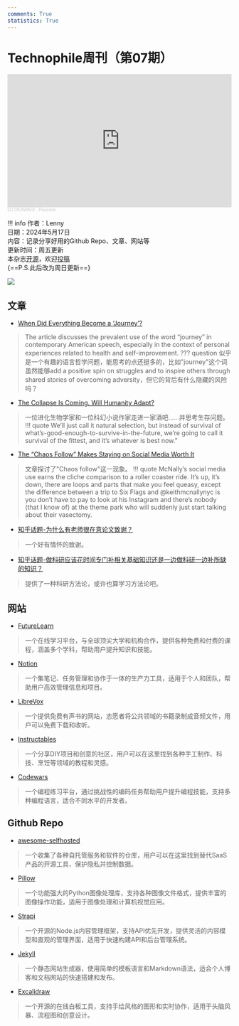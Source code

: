 ```yaml
---
comments: True
statistics: True
---
```


# Technophile周刊（第07期）

<iframe width="100%" height="300" scrolling="no" frameborder="no" allow="autoplay" src="https://w.soundcloud.com/player/?url=https%3A//api.soundcloud.com/tracks/205701395&color=%23ff5500&auto_play=false&hide_related=false&show_comments=true&show_user=true&show_reposts=false&show_teaser=true&visual=true"></iframe><div style="font-size: 10px; color: #cccccc;line-break: anywhere;word-break: normal;overflow: hidden;white-space: nowrap;text-overflow: ellipsis; font-family: Interstate,Lucida Grande,Lucida Sans Unicode,Lucida Sans,Garuda,Verdana,Tahoma,sans-serif;font-weight: 100;"><a href="https://soundcloud.com/djokawari" title="DJ OKAWARI" target="_blank" style="color: #cccccc; text-decoration: none;">DJ OKAWARI</a> · <a href="https://soundcloud.com/djokawari/peacock" title="Peacock" target="_blank" style="color: #cccccc; text-decoration: none;">Peacock</a></div>

!!! info
    作者：Lenny<br>
    日期：2024年5月17日<br>
    内容：记录分享好用的Github Repo、文章、网站等<br>
    更新时间：周五更新<br>
    本杂志[开源](https://github.com/LennyChenLaw/Weekly)，欢迎[投稿](https://github.com/LennyChenLaw/Weekly/issues)<br>
		{==P.S.此后改为周日更新==}


![](https://s2.loli.net/2024/05/17/myUd2q1NT3SM5Jb.png)
## 文章
+ [When Did Everything Become a ‘Journey’?](https://www.nytimes.com/2024/05/13/well/health-journey.html)
>The article discusses the prevalent use of the word “journey” in contemporary American speech, especially in the context of personal experiences related to health and self-improvement.
??? question
    似乎是一个有趣的语言哲学问题，能思考的点还挺多的，比如"journey"这个词虽然能够add a positive spin on struggles and to inspire others through shared stories of overcoming adversity，但它的背后有什么隐藏的风险吗？

+ [The Collapse Is Coming. Will Humanity Adapt?](https://thereader.mitpress.mit.edu/the-collapse-is-coming-will-humanity-adapt/)
>一位进化生物学家和一位科幻小说作家走进一家酒吧……并思考生存问题。
!!! quote
    We’ll just call it natural selection, but instead of survival of what’s-good-enough-to-survive-in-the-future, we’re going to call it survival of the fittest, and it’s whatever is best now.” 

+ [The “Chaos Follow” Makes Staying on Social Media Worth It](https://www.gq.com/story/the-chaos-follow-makes-staying-on-social-media-worth-it)
>文章探讨了"Chaos follow"这一现象。
!!! quote
    McNally’s social media use earns the cliche comparison to a roller coaster ride. It’s up, it’s down, there are loops and parts that make you feel queasy, except the difference between a trip to Six Flags and @keithmcnallynyc is you don’t have to pay to look at his Instagram and there’s nobody (that I know of) at the theme park who will suddenly just start talking about their vasectomy. 

+ [知乎话题-为什么有老师很在意论文致谢？](https://www.zhihu.com/question/606467535/answer/3087595670)
> 一个好有情怀的致谢。

+ [知乎话题-做科研应该花时间专门补相关基础知识还是一边做科研一边补所缺的知识？](https://www.zhihu.com/question/39451722/answer/3134657703)
> 提供了一种科研方法论，或许也算学习方法论吧。

## 网站
+ [FutureLearn](https://www.futurelearn.com/)
>一个在线学习平台，与全球顶尖大学和机构合作，提供各种免费和付费的课程，涵盖多个学科，帮助用户提升知识和技能。
+ [Notion](https://www.notion.so/)
>一个集笔记、任务管理和协作于一体的生产力工具，适用于个人和团队，帮助用户高效管理信息和项目。
+ [LibreVox](https://librivox.org/)
>一个提供免费有声书的网站，志愿者将公共领域的书籍录制成音频文件，用户可以免费下载和收听。
+ [Instructables](https://www.instructables.com/)
>一个分享DIY项目和创意的社区，用户可以在这里找到各种手工制作、科技、烹饪等领域的教程和灵感。
+ [Codewars](https://www.codewars.com/)
>一个编程练习平台，通过挑战性的编码任务帮助用户提升编程技能，支持多种编程语言，适合不同水平的开发者。

## Github Repo
+ [awesome-selfhosted](https://github.com/awesome-selfhosted/awesome-selfhosted)
>一个收集了各种自托管服务和软件的仓库，用户可以在这里找到替代SaaS产品的开源工具，保护隐私并控制数据。
+ [Pillow](https://github.com/python-pillow/Pillow)
>一个功能强大的Python图像处理库，支持各种图像文件格式，提供丰富的图像操作功能，适用于图像处理和计算机视觉应用。
+ [Strapi](https://github.com/strapi/strapi)
>一个开源的Node.js内容管理框架，支持API优先开发，提供灵活的内容模型和直观的管理界面，适用于快速构建API和后台管理系统。
+ [Jekyll](https://github.com/jekyll/jekyll)
>一个静态网站生成器，使用简单的模板语言和Markdown语法，适合个人博客和文档网站的快速搭建和发布。
+ [Excalidraw](https://github.com/excalidraw/excalidraw)
>一个开源的在线白板工具，支持手绘风格的图形和实时协作，适用于头脑风暴、流程图和创意设计。